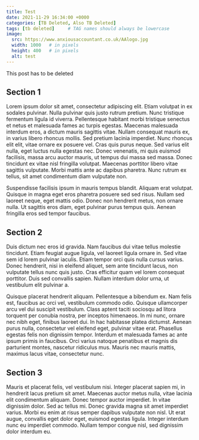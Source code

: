 ```yaml
---
title: Test
date: 2021-11-29 16:34:00 +0000
categories: [TB Deleted, Also TB Deleted]
tags: [tb deleted]     # TAG names should always be lowercase
image:
  src: https://www.anxiousaccountant.co.uk/AAlogo.jpg
  width: 1000   # in pixels
  height: 400   # in pixels
  alt: test
---
```

This post has to be deleted


## Section 1
Lorem ipsum dolor sit amet, consectetur adipiscing elit. Etiam volutpat in ex sodales pulvinar. Nulla pulvinar quis justo rutrum pretium. Nunc tristique fermentum ligula id viverra. Pellentesque habitant morbi tristique senectus et netus et malesuada fames ac turpis egestas. Maecenas malesuada interdum eros, a dictum mauris sagittis vitae. Nullam consequat mauris ex, in varius libero rhoncus mollis. Sed pretium lacinia imperdiet. Nunc rhoncus elit elit, vitae ornare ex posuere vel. Cras quis purus neque. Sed varius elit nulla, eget luctus nulla egestas nec. Donec venenatis, mi quis euismod facilisis, massa arcu auctor mauris, ut tempus dui massa sed massa. Donec tincidunt ex vitae nisl fringilla volutpat. Maecenas porttitor libero vitae sagittis vulputate. Morbi mattis ante ac dapibus pharetra. Nunc rutrum ex tellus, sit amet condimentum diam vulputate non.

Suspendisse facilisis ipsum in mauris tempus blandit. Aliquam erat volutpat. Quisque in magna eget eros pharetra posuere sed sed risus. Nullam sed laoreet neque, eget mattis odio. Donec non hendrerit metus, non ornare nulla. Ut sagittis eros diam, eget pulvinar purus tempus quis. Aenean fringilla eros sed tempor faucibus.

## Section 2

Duis dictum nec eros id gravida. Nam faucibus dui vitae tellus molestie tincidunt. Etiam feugiat augue ligula, vel laoreet ligula ornare in. Sed vitae sem id lorem pulvinar iaculis. Etiam tempor orci quis nulla cursus varius. Donec hendrerit, nisi in eleifend aliquet, sem ante tincidunt lacus, non vulputate tellus nunc quis justo. Cras efficitur quam vel lorem consequat porttitor. Duis sed convallis sapien. Nullam interdum dolor urna, ut vestibulum elit pulvinar a.

Quisque placerat hendrerit aliquam. Pellentesque a bibendum ex. Nam felis est, faucibus ac orci vel, vestibulum commodo odio. Quisque ullamcorper arcu vel dui suscipit vestibulum. Class aptent taciti sociosqu ad litora torquent per conubia nostra, per inceptos himenaeos. In mi nunc, ornare nec nibh eget, finibus laoreet dui. In hac habitasse platea dictumst. Aenean purus nulla, consectetur vel eleifend eget, pulvinar vitae erat. Phasellus egestas felis non dignissim tempor. Interdum et malesuada fames ac ante ipsum primis in faucibus. Orci varius natoque penatibus et magnis dis parturient montes, nascetur ridiculus mus. Mauris nec mauris mattis, maximus lacus vitae, consectetur nunc.

## Section 3

Mauris et placerat felis, vel vestibulum nisi. Integer placerat sapien mi, in hendrerit lacus pretium sit amet. Maecenas auctor metus nulla, vitae lacinia elit condimentum aliquam. Donec tempor auctor imperdiet. In vitae dignissim dolor. Sed ac tellus mi. Donec gravida magna sit amet imperdiet varius. Morbi eu enim at risus semper dapibus vulputate non nisl. Ut erat augue, convallis eget dolor eget, euismod egestas ligula. Integer interdum nunc eu imperdiet commodo. Nullam tempor congue nisl, sed dignissim dolor interdum eu.